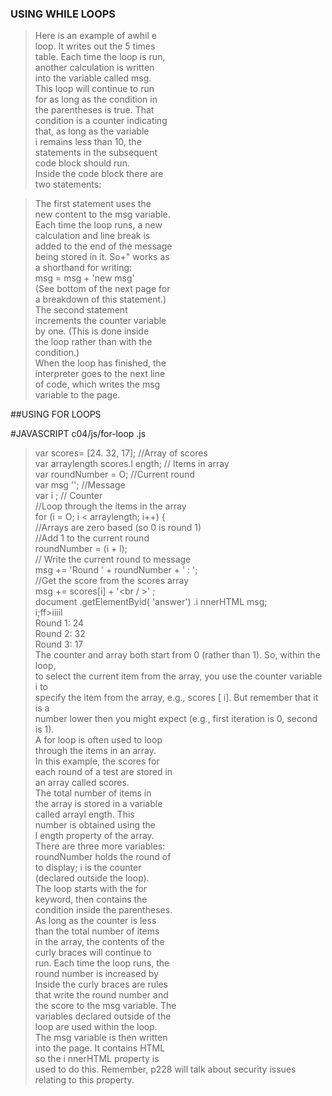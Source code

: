 ### USING WHILE LOOPS

>Here is an example of awhil e  
loop. It writes out the 5 times  
table. Each time the loop is run,   
another calculation is written   
into the variable called msg.   
This loop will continue to run   
for as long as the condition in   
the parentheses is true. That   
condition is a counter indicating   
that, as long as the variable   
i remains less than 10, the   
statements in the subsequent   
code block should run.   
Inside the code block there are   
two statements:  

>The first statement uses the      
new content to the msg variable.    
Each time the loop runs, a new    
calculation and line break is    
added to the end of the message     
being stored in it. So+" works as    
a shorthand for writing:    
msg = msg + 'new msg'    
(See bottom of the next page for   
a breakdown of this statement.)   
The second statement   
increments the counter variable   
by one. (This is done inside   
the loop rather than with the  
condition.)  
When the loop has finished, the  
interpreter goes to the next line   
of code, which writes the msg   
variable to the page.    

##USING FOR LOOPS  

#JAVASCRIPT c04/js/for-loop .js  

>var scores= [24. 32, 17]; //Array of scores  
var arraylength scores.l ength; // Items in array  
var roundNumber = O; //Current round  
var msg ''; //Message  
var i ; // Counter  
//Loop through the items in the array  
for (i = O; i < arraylength; i++) {  
//Arrays are zero based (so 0 is round 1)  
//Add 1 to the current round  
roundNumber = (i + l);  
// Write the current round to message  
msg += 'Round ' + roundNumber + ' : ';  
//Get the score from the scores array  
msg += scores[i] + '<br / >' ;  
document .getElementByid( 'answer') .i nnerHTML msg;  
i;ff>iiiil  
Round 1: 24  
Round 2: 32  
Round 3: 17  
The counter and array both start from 0 (rather than 1). So, within the loop,  
to select the current item from the array, you use the counter variable i to  
specify the item from the array, e.g., scores [ i]. But remember that it is a  
number lower then you might expect (e.g., first iteration is 0, second is 1).  
A for loop is often used to loop  
through the items in an array.  
In this example, the scores for  
each round of a test are stored in  
an array called scores.  
The total number of items in  
the array is stored in a variable  
called arrayl ength. This  
number is obtained using the  
l ength property of the array.  
There are three more variables:  
roundNumber holds the round of   
to display; i is the counter  
(declared outside the loop).  
The loop starts with the for  
keyword, then contains the  
condition inside the parentheses.  
As long as the counter is less  
than the total number of items  
in the array, the contents of the  
curly braces will continue to  
run. Each time the loop runs, the  
round number is increased by     
Inside the curly braces are rules  
that write the round number and  
the score to the msg variable. The  
variables declared outside of the  
loop are used within the loop.  
The msg variable is then written  
into the page. It contains HTML  
so the i nnerHTML property is  
used to do this. Remember,
p228 will talk about security
issues relating to this property.
